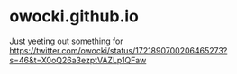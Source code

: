 # owocki.github.io

Just yeeting out something for https://twitter.com/owocki/status/1721890700206465273?s=46&t=X0oQ26a3ezptVAZLp1QFaw

